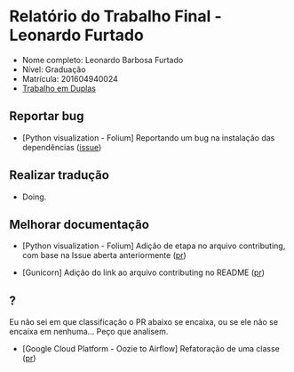 # Relatório do Trabalho Final - Leonardo Furtado

* Nome completo: Leonardo Barbosa Furtado
* Nível: Graduação
* Matrícula: 201604940024
* [Trabalho em Duplas](https://github.com/gustavopinto/tesl/blob/master/duplas/Dupla_CAIO_LEONARDO.md)

## Reportar bug

* [Python visualization - Folium] Reportando um bug na instalação das dependências ([issue](https://github.com/python-visualization/folium/issues/1172))

## Realizar tradução

* Doing.

## Melhorar documentação

* [Python visualization - Folium] Adição de etapa no arquivo contributing, com base na Issue aberta anteriormente ([pr](https://github.com/python-visualization/folium/pull/1173))

* [Gunicorn] Adição do link ao arquivo contributing no README ([pr](https://github.com/benoitc/gunicorn/pull/2069))

## ?

Eu não sei em que classificação o PR abaixo se encaixa, ou se ele não se encaixa em nenhuma... Peço que analisem.

* [Google Cloud Platform - Oozie to Airflow] Refatoração de uma classe ([pr](https://github.com/GoogleCloudPlatform/oozie-to-airflow/pull/272))
